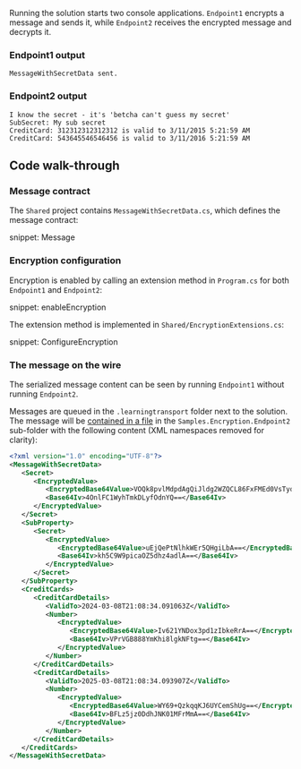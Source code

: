 Running the solution starts two console applications. `Endpoint1` encrypts a message and sends it, while `Endpoint2` receives the encrypted message and decrypts it.


### Endpoint1 output

```
MessageWithSecretData sent.
```


### Endpoint2 output

```
I know the secret - it's 'betcha can't guess my secret'
SubSecret: My sub secret
CreditCard: 312312312312312 is valid to 3/11/2015 5:21:59 AM
CreditCard: 543645546546456 is valid to 3/11/2016 5:21:59 AM
```


## Code walk-through


### Message contract

The `Shared` project contains `MessageWithSecretData.cs`, which defines the message contract:

snippet: Message


### Encryption configuration

Encryption is enabled by calling an extension method in `Program.cs` for both `Endpoint1` and `Endpoint2`:

snippet: enableEncryption

The extension method is implemented in `Shared/EncryptionExtensions.cs`:

snippet: ConfigureEncryption


### The message on the wire

The serialized message content can be seen by running `Endpoint1` without running `Endpoint2`.

Messages are queued in the `.learningtransport` folder next to the solution. The message will be [contained in a file](/transports/learning/viewing-messages.md) in the `Samples.Encryption.Endpoint2` sub-folder with the following content (XML namespaces removed for clarity):

```xml
<?xml version="1.0" encoding="UTF-8"?>
<MessageWithSecretData>
   <Secret>
      <EncryptedValue>
         <EncryptedBase64Value>VOQk8pvlMdpdAgQiJldg2WZQCL86FxFMEd0VsTydOSw=</EncryptedBase64Value>
         <Base64Iv>4OnlFC1WyhTmkDLyfOdnYQ==</Base64Iv>
      </EncryptedValue>
   </Secret>
   <SubProperty>
      <Secret>
         <EncryptedValue>
            <EncryptedBase64Value>uEjQePtNlhkWEr5QHgiLbA==</EncryptedBase64Value>
            <Base64Iv>kh5C9W9picaOZ5dhz4adlA==</Base64Iv>
         </EncryptedValue>
      </Secret>
   </SubProperty>
   <CreditCards>
      <CreditCardDetails>
         <ValidTo>2024-03-08T21:08:34.091063Z</ValidTo>
         <Number>
            <EncryptedValue>
               <EncryptedBase64Value>Iv621YNDox3pd1zIbkeRrA==</EncryptedBase64Value>
               <Base64Iv>VPrVGB888YmKhi8lgkNFtg==</Base64Iv>
            </EncryptedValue>
         </Number>
      </CreditCardDetails>
      <CreditCardDetails>
         <ValidTo>2025-03-08T21:08:34.093907Z</ValidTo>
         <Number>
            <EncryptedValue>
               <EncryptedBase64Value>WY69+QzkqqKJ6UYCemShUg==</EncryptedBase64Value>
               <Base64Iv>BFLz5jz0DdhJNK01MFrMmA==</Base64Iv>
            </EncryptedValue>
         </Number>
      </CreditCardDetails>
   </CreditCards>
</MessageWithSecretData>
```
